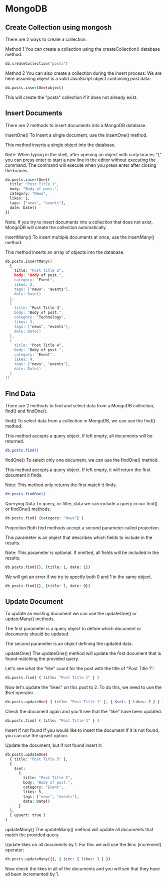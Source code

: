 # MongoDB

## Create Collection using mongosh
There are 2 ways to create a collection.

Method 1
You can create a collection using the createCollection() database method.

```sh
db.createCollection("posts")
```

Method 2
You can also create a collection during the insert process. We are here assuming object is a valid JavaScript object containing post data:

```sh
db.posts.insertOne(object)
```

This will create the "posts" collection if it does not already exist.

## Insert Documents
There are 2 methods to insert documents into a MongoDB database.

insertOne()
To insert a single document, use the insertOne() method.

This method inserts a single object into the database.

Note: When typing in the shell, after opening an object with curly braces "{" you can press enter to start a new line in the editor without executing the command. The command will execute when you press enter after closing the braces.

```sh
db.posts.insertOne({
  title: "Post Title 1",
  body: "Body of post.",
  category: "News",
  likes: 1,
  tags: ["news", "events"],
  date: Date()
})
```
Note: If you try to insert documents into a collection that does not exist, MongoDB will create the collection automatically.

insertMany()
To insert multiple documents at once, use the insertMany() method.

This method inserts an array of objects into the database.

```sh
db.posts.insertMany([  
  {
    title: "Post Title 2",
    body: "Body of post.",
    category: "Event",
    likes: 2,
    tags: ["news", "events"],
    date: Date()
  },
  {
    title: "Post Title 3",
    body: "Body of post.",
    category: "Technology",
    likes: 3,
    tags: ["news", "events"],
    date: Date()
  },
  {
    title: "Post Title 4",
    body: "Body of post.",
    category: "Event",
    likes: 4,
    tags: ["news", "events"],
    date: Date()
  }
])
```

## Find Data
There are 2 methods to find and select data from a MongoDB collection, find() and findOne().

find()
To select data from a collection in MongoDB, we can use the find() method.

This method accepts a query object. If left empty, all documents will be returned.

```sh
db.posts.find()
```
findOne()
To select only one document, we can use the findOne() method.

This method accepts a query object. If left empty, it will return the first document it finds.

Note: This method only returns the first match it finds.

```sh
db.posts.findOne()
```
Querying Data
To query, or filter, data we can include a query in our find() or findOne() methods.

```sh
db.posts.find( {category: "News"} )
```
Projection
Both find methods accept a second parameter called projection.

This parameter is an object that describes which fields to include in the results.

Note: This parameter is optional. If omitted, all fields will be included in the results.

```sh
db.posts.find({}, {title: 1, date: 1})
```
We will get an error if we try to specify both 0 and 1 in the same object.
```sh
db.posts.find({}, {title: 1, date: 0})
```

## Update Document
To update an existing document we can use the updateOne() or updateMany() methods.

The first parameter is a query object to define which document or documents should be updated.

The second parameter is an object defining the updated data.

updateOne()
The updateOne() method will update the first document that is found matching the provided query.

Let's see what the "like" count for the post with the title of "Post Title 1":

```sh
db.posts.find( { title: "Post Title 1" } ) 
```
Now let's update the "likes" on this post to 2. To do this, we need to use the $set operator.

```sh
db.posts.updateOne( { title: "Post Title 1" }, { $set: { likes: 2 } } ) 
```
Check the document again and you'll see that the "like" have been updated.

```sh
db.posts.find( { title: "Post Title 1" } ) 
```
Insert if not found
If you would like to insert the document if it is not found, you can use the upsert option.

Update the document, but if not found insert it:

```sh
db.posts.updateOne( 
  { title: "Post Title 5" }, 
  {
    $set: 
      {
        title: "Post Title 5",
        body: "Body of post.",
        category: "Event",
        likes: 5,
        tags: ["news", "events"],
        date: Date()
      }
  }, 
  { upsert: true }
)
```
updateMany()
The updateMany() method will update all documents that match the provided query.

Update likes on all documents by 1. For this we will use the $inc (increment) operator:

```sh
db.posts.updateMany({}, { $inc: { likes: 1 } })
```
Now check the likes in all of the documents and you will see that they have all been incremented by 1.




